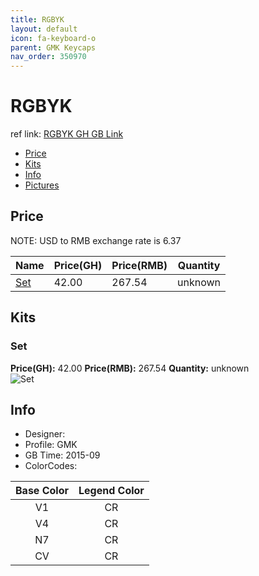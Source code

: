 ```yaml
---
title: RGBYK
layout: default
icon: fa-keyboard-o
parent: GMK Keycaps
nav_order: 350970
---
```


# RGBYK

ref link: [RGBYK GH GB Link](https://geekhack.org/index.php?topic=73626.0)

* [Price](#price)
* [Kits](#kits)
* [Info](#info)
* [Pictures](#pictures)


## Price  
NOTE: USD to RMB exchange rate is 6.37

| Name          | Price(GH)    |  Price(RMB) | Quantity |
| ------------- | ------------ |  ---------- | -------- |
|[Set](#set)|42.00|267.54|unknown|


## Kits
### Set
**Price(GH):** 42.00    **Price(RMB):** 267.54    **Quantity:** unknown  
<img src="{{ 'assets/images/gmk-keycaps/rgbyk/kits_pics/set.png' | relative_url }}" alt="Set" class="image featured">


## Info
* Designer: 
* Profile: GMK 
* GB Time: 2015-09
* ColorCodes:  

|Base Color      | Legend Color
| :-------------: | :------------:
|V1|CR
|V4|CR
|N7|CR
|CV|CR

